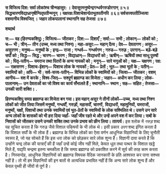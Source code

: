 **स विजित्य दिश: सर्वा लोकांश्च त्रीन्महासुर: ।** **देवासुरमनुष्येन्द्रगन्धर्वगरुडोरगान् ॥ ५॥** **सिद्धचारणविद्याध्रानृषीन्पितृपतीन्मनून् ।** **यक्षरक्ष:पिशाचेशान्प्रेतभूतपतीनपि ॥ ६॥** **सर्वसत्त्वपतीञ्जित्वा वशमानीय विश्वजित् ।** **जहार लोकपालानां स्थानानि सह तेजसा ॥ ७॥** 

**शब्दार्थ** 

**स:—** **वह (हिरण्यकशिपु)** **; विजित्य—** **जीतकर** **; दिश:—** **दिशाएँ** **; सर्वा:—** **सभी** **; लोकान्—** **लोकों को** **; च—** **भी** **; त्रीन्—** **तीन** **(उच्च, मध्य तथा निश्न)** **; महा-असुर:—** **महान् दैत्य** **; देव—** **देवतागण** **; असुर—** **असुरगण** **; मनुष्य—** **मनुष्यों के** **; इन्द्र—** **राजा** **;** **गन्धर्व—** **गन्धर्वगण** **; गरुड—** **गरुड़** **; उरगान्—** **बड़े-बड़े सर्पों को** **; सिद्ध—** **सिद्ध** **; चारण—** **चारण** **; विद्याध्रान्—** **विद्याधरों को** **;** **ऋषीन्—** **ऋषियों तथा साधु पुरुषों को** **; पितृ-पतीन्—** **यमराज तथा पितरों के अन्य नायकों को** **; मनून्—** **सारे मनुओं को** **;** **यक्ष—** **यक्षगण** **; रक्ष:—** **राक्षसगण** **; पिशाच-ईशान्—** **पिशाच लोक के नायकों** **; प्रेत—** **प्रेतों** **; भूत—** **तथा भूतों के** **; पतीन्—** **स्वामियों को** **; अपि—** **भी** **; सर्व-सत्त्व-पतीन्—** **विभिन्न लोकों के स्वामियों को** **; जित्वा—** **जीतकर** **; वशम् आनीय—** **वश में** **करके** **; विश्व-जित्—** **सश्पूर्ण ब्रह्माण्ड का विजेता** **; जहार—** **अधीन कर लिया** **; लोक-पालानाम्—** **उन देवताओं का जो विश्व का** **कार्य सँभालते हैं** **; स्थानानि—** **स्थान** **; सह—** **सहित** **; तेजसा—** **उनकी सारी शक्ति।** **.** 

**हिरण्यकशिपु समग्र ब्रह्माण्ड का विजेता बन गया। इस महान् असुर ने तीनों लोकों—उच्च,** **मध्य तथा निश्न लोकों को जीत लिया जिसमें मनुष्यों, गन्धर्वों, गरुड़ों, महासर्पों, चारणों,** **विद्याधरों, महामुनियों, यमराजों, मनुष्यों, यक्षों, पिशाचों तथा उनके स्वामियों एवं भूत-प्रेतों के** **स्वामियों के लोक सश्मिलित थे। उसने उन सारे अन्य लोकों के शासकों को भी हरा दिया जहाँ-** **जहाँ जीव रहते थे और उन्हें अपने वश में कर लिया। सबों के निवासों को जीतकर उसने उनकी** **शक्ति तथा उनके प्रभाव को छीन लिया।** **तात्पर्य :** इस श्लोक में *गरुड़* शब्द यह सूचित करता है कि गरुड़ जैसे विशाल पकि्षयों के भी लोक थे। इसी प्रकार *उरग* शब्द इंगित करता है कि विशाल सर्पों के भी लोक हैं। ब्रह्माण्ड के विभिन्न लोकों का ऐसा वर्णन आधुनिक विज्ञानियों के लिए चुनौती स्वरूप है, जो यह सोचते हैं कि इस धरा लोक को छोड़कर सारे लोक शून्य हैं। विज्ञानी दावा करते हैं कि उन्होंने चन्द्र लोक की यात्राएँ की हैं जहाँ उन्हें कोई जीव नहीं मिले, केवल धूल तथा पत्थर के विशाल खड्डे मिले हैं, यद्यपि चन्द्रमा इतना चमकीला है कि समग्र ब्रह्माण्ड को प्रकाशित करने में सूर्य की तरह काम करता है। निस्सन्देह, आधुनिक विज्ञानियों को ब्रह्माण्ड विषयक वैदिक जानकारी के प्रति आश्वस्त कर पाना सश्भव नहीं है। तो भी हम विज्ञानियों की इन बातों से अत्यधिक प्रभावित नहीं हैं कि अन्य सारे लोक शून्य हैं और केवल पृथ्वी ही जीवों से पूर्ण है।  